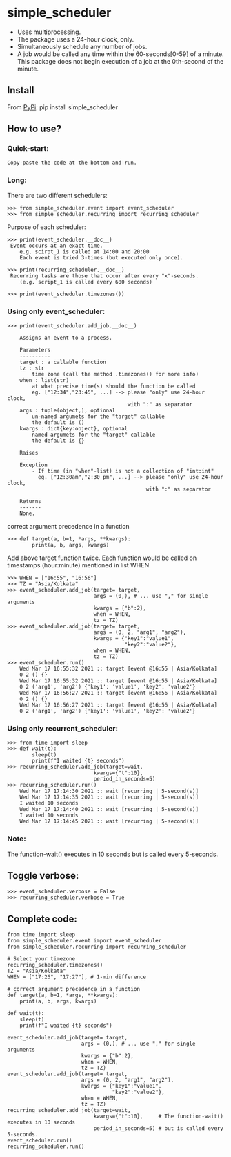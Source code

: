 # simple_scheduler
- Uses multiprocessing.
- The package uses a 24-hour clock, only.
- Simultaneously schedule any number of jobs.
- A job would be called any time within the 60-seconds[0-59] of a minute. This
  package does not begin execution of a job at the 0th-second of the minute.

## Install
From [PyPi](https://pypi.org/project/simple_scheduler/):
    pip install simple_scheduler

## How to use?

### Quick-start:
    Copy-paste the code at the bottom and run.
    
### Long:
There are two different schedulers:

    >>> from simple_scheduler.event import event_scheduler    
    >>> from simple_scheduler.recurring import recurring_scheduler
    
Purpose of each scheduler:

    >>> print(event_scheduler.__doc__)
     Event occurs at an exact time.
        e.g. scirpt_1 is called at 14:00 and 20:00
        Each event is tried 3-times (but executed only once).
        
    >>> print(recurring_scheduler.__doc__)
     Recurring tasks are those that occur after every "x"-seconds.
        (e.g. script_1 is called every 600 seconds)
        
    >>> print(event_scheduler.timezones())

### Using only event_scheduler:

    >>> print(event_scheduler.add_job.__doc__)

        Assigns an event to a process.

        Parameters
        ----------
        target : a callable function
        tz : str
            time zone (call the method .timezones() for more info)
        when : list(str)
            at what precise time(s) should the function be called
            eg. ["12:34","23:45", ...] --> please "only" use 24-hour clock,
                                           with ":" as separator
        args : tuple(object,), optional
            un-named argumets for the "target" callable
            the default is ()
        kwargs : dict{key:object}, optional
            named argumets for the "target" callable
            the default is {}

        Raises
        ------
        Exception
            - If time (in "when"-list) is not a collection of "int:int"
              eg. ["12:30am","2:30 pm", ...] --> please "only" use 24-hour clock,
                                                 with ":" as separator

        Returns
        -------
        None.

correct argument precedence in a function

    >>> def target(a, b=1, *args, **kwargs):
            print(a, b, args, kwargs)
      
Add above target function twice. Each function would be called on timestamps
(hour:minute) mentioned in list WHEN.

    >>> WHEN = ["16:55", "16:56"]
    >>> TZ = "Asia/Kolkata"
    >>> event_scheduler.add_job(target= target,
                                args = (0,), # ... use "," for single arguments
                                kwargs = {"b":2},
                                when = WHEN,
                                tz = TZ)
    >>> event_scheduler.add_job(target= target,
                                args = (0, 2, "arg1", "arg2"),
                                kwargs = {"key1":"value1",
                                          "key2":"value2"},
                                when = WHEN,
                                tz = TZ)
    >>> event_scheduler.run()
        Wed Mar 17 16:55:32 2021 :: target [event @16:55 | Asia/Kolkata]
        0 2 () {}
        Wed Mar 17 16:55:32 2021 :: target [event @16:55 | Asia/Kolkata]
        0 2 ('arg1', 'arg2') {'key1': 'value1', 'key2': 'value2'}
        Wed Mar 17 16:56:27 2021 :: target [event @16:56 | Asia/Kolkata]
        0 2 () {}
        Wed Mar 17 16:56:27 2021 :: target [event @16:56 | Asia/Kolkata]
        0 2 ('arg1', 'arg2') {'key1': 'value1', 'key2': 'value2'}

### Using only recurrent_scheduler:
    >>> from time import sleep
    >>> def wait(t):
            sleep(t)
            print(f"I waited {t} seconds")
    >>> recurring_scheduler.add_job(target=wait,
                                kwargs={"t":10},
                                period_in_seconds=5)
    >>> recurring_scheduler.run()
        Wed Mar 17 17:14:30 2021 :: wait [recurring | 5-second(s)]
        Wed Mar 17 17:14:35 2021 :: wait [recurring | 5-second(s)]
        I waited 10 seconds
        Wed Mar 17 17:14:40 2021 :: wait [recurring | 5-second(s)]
        I waited 10 seconds
        Wed Mar 17 17:14:45 2021 :: wait [recurring | 5-second(s)]

### Note:
The function-wait() executes in 10 seconds but is called every 5-seconds.

## Toggle verbose:

    >>> event_scheduler.verbose = False
    >>> recurring_scheduler.verbose = True
    
## Complete code:
```
from time import sleep
from simple_scheduler.event import event_scheduler
from simple_scheduler.recurring import recurring_scheduler

# Select your timezone
recurring_scheduler.timezones()
TZ = "Asia/Kolkata"
WHEN = ["17:26", "17:27"], # 1-min difference

# correct argument precedence in a function
def target(a, b=1, *args, **kwargs):
    print(a, b, args, kwargs)
    
def wait(t):
    sleep(t)
    print(f"I waited {t} seconds")

event_scheduler.add_job(target= target,
                        args = (0,), # ... use "," for single arguments
                        kwargs = {"b":2},
                        when = WHEN,
                        tz = TZ)
event_scheduler.add_job(target= target,
                        args = (0, 2, "arg1", "arg2"),
                        kwargs = {"key1":"value1",
                                  "key2":"value2"},
                        when = WHEN,
                        tz = TZ)
recurring_scheduler.add_job(target=wait,
                            kwargs={"t":10},     # The function-wait() executes in 10 seconds
                            period_in_seconds=5) # but is called every 5-seconds.
event_scheduler.run()
recurring_scheduler.run()
```